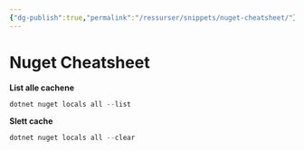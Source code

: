 ```yaml
---
{"dg-publish":true,"permalink":"/ressurser/snippets/nuget-cheatsheet/"}
---
```

# Nuget Cheatsheet
**List alle cachene**
```powershell
dotnet nuget locals all --list
```

**Slett cache**
```powershell
dotnet nuget locals all --clear
```

